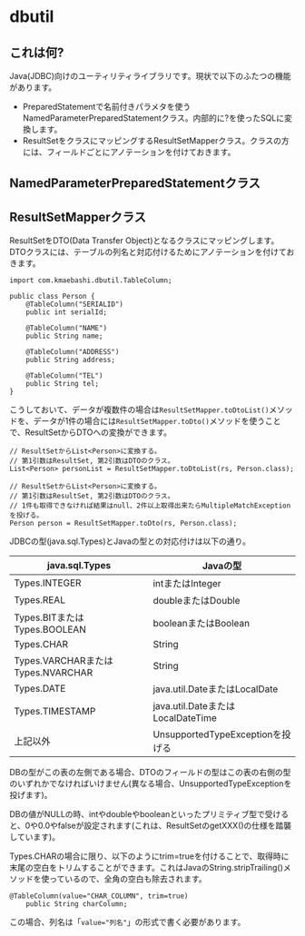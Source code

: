 # dbutil
## これは何?
Java(JDBC)向けのユーティリティライブラリです。現状で以下のふたつの機能があります。
+ PreparedStatementで名前付きパラメタを使うNamedParameterPreparedStatementクラス。内部的に?を使ったSQLに変換します。
+ ResultSetをクラスにマッピングするResultSetMapperクラス。クラスの方には、フィールドごとにアノテーションを付けておきます。

## NamedParameterPreparedStatementクラス


## ResultSetMapperクラス
ResultSetをDTO(Data Transfer Object)となるクラスにマッピングします。
DTOクラスには、テーブルの列名と対応付けるためにアノテーションを付けておきます。
```
import com.kmaebashi.dbutil.TableColumn;

public class Person {
    @TableColumn("SERIALID")
    public int serialId;

    @TableColumn("NAME")
    public String name;

    @TableColumn("ADDRESS")
    public String address;

    @TableColumn("TEL")
    public String tel;
}
```
こうしておいて、データが複数件の場合は`ResultSetMapper.toDtoList()`メソッドを、データが1件の場合には`ResultSetMapper.toDto()`メソッドを使うことで、ResultSetからDTOへの変換ができます。
```
// ResultSetからList<Person>に変換する。
// 第1引数はResultSet, 第2引数はDTOのクラス。
List<Person> personList = ResultSetMapper.toDtoList(rs, Person.class);

// ResultSetからList<Person>に変換する。
// 第1引数はResultSet, 第2引数はDTOのクラス。
// 1件も取得できなければ結果はnull、2件以上取得出来たらMultipleMatchExceptionを投げる。
Person person = ResultSetMapper.toDto(rs, Person.class);
```
JDBCの型(java.sql.Types)とJavaの型との対応付けは以下の通り。

| java.sql.Types | Javaの型 |
| ---- | ---- |
| Types.INTEGER | intまたはInteger |
| Types.REAL | doubleまたはDouble |
| Types.BITまたはTypes.BOOLEAN | booleanまたはBoolean |
| Types.CHAR | String |
| Types.VARCHARまたはTypes.NVARCHAR | String |
| Types.DATE | java.util.DateまたはLocalDate |
| Types.TIMESTAMP | java.util.DateまたはLocalDateTime |
| 上記以外 | UnsupportedTypeExceptionを投げる |

DBの型がこの表の左側である場合、DTOのフィールドの型はこの表の右側の型のいずれかでなければいけません(異なる場合、UnsupportedTypeExceptionを投げます)。

DBの値がNULLの時、intやdoubleやbooleanといったプリミティブ型で受けると、0や0.0やfalseが設定されます(これは、ResultSetのgetXXX()の仕様を踏襲しています)。

Types.CHARの場合に限り、以下のようにtrim=trueを付けることで、取得時に末尾の空白をトリムすることができます。これはJavaのString.stripTrailing()メソッドを使っているので、全角の空白も除去されます。
```
@TableColumn(value="CHAR_COLUMN", trim=true)
    public String charColumn;
```
この場合、列名は「`value="列名"`」の形式で書く必要があります。



